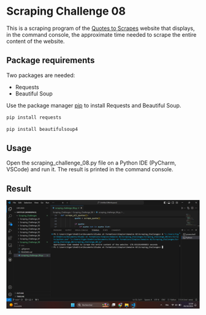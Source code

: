 # Scraping Challenge 08

This is a scraping program of the [Quotes to Scrapes](https://quotes.toscrape.com/random) website that displays, in the command console, the approximate time needed to scrape the entire content of the website.

## Package requirements

Two packages are needed:
- Requests
- Beautiful Soup

Use the package manager [pip](https://pip.pypa.io/en/stable/) to install Requests and Beautiful Soup.

```bash
pip install requests
```

```bash
pip install beautifulsoup4
```

## Usage

Open the scraping_challenge_08.py file on a Python IDE (PyCharm, VSCode) and run it. The result is printed in the command console.

## Result

![alt text](https://github.com/Niels-Patrick/Scraping_Challenges/blob/main/Scraping_Challenge_08/SC08.png)
